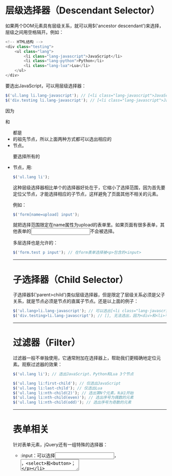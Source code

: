 # 层级选择器（Descendant Selector）
如果两个DOM元素具有层级关系，就可以用$('ancestor descendant')来选择，层级之间用空格隔开。例如：

```js
<!-- HTML结构 -->
<div class="testing">
    <ul class="lang">
        <li class="lang-javascript">JavaScript</li>
        <li class="lang-python">Python</li>
        <li class="lang-lua">Lua</li>
    </ul>
</div>
```

要选出JavaScript，可以用层级选择器：

```js
$('ul.lang li.lang-javascript'); // [<li class="lang-javascript">JavaScript</li>]
$('div.testing li.lang-javascript'); // [<li class="lang-javascript">JavaScript</li>]
```

因为<div>和<ul>都是<li>的祖先节点，所以上面两种方式都可以选出相应的<li>节点。

要选择所有的<li>节点，用:

```js
$('ul.lang li');
```

这种层级选择器相比单个的选择器好处在于，它缩小了选择范围，因为首先要定位父节点，才能选择相应的子节点，这样避免了页面其他不相关的元素。

例如：

```js
$('form[name=upload] input');
```

就把选择范围限定在name属性为upload的表单里。如果页面有很多表单，其他表单的<input>不会被选择。

多层选择也是允许的：

```js
$('form.test p input'); // 在form表单选择被<p>包含的<input>
```

---
# 子选择器（Child Selector）
子选择器$('parent>child')类似层级选择器，但是限定了层级关系必须是父子关系，就是<child>节点必须是<parent>节点的直属子节点。还是以上面的例子：

```js
$('ul.lang>li.lang-javascript'); // 可以选出[<li class="lang-javascript">JavaScript</li>]
$('div.testing>li.lang-javascript'); // [], 无法选出，因为<div>和<li>不构成父子关系
```

---
# 过滤器（Filter）
过滤器一般不单独使用，它通常附加在选择器上，帮助我们更精确地定位元素。观察过滤器的效果：

```js
$('ul.lang li'); // 选出JavaScript、Python和Lua 3个节点

$('ul.lang li:first-child'); // 仅选出JavaScript
$('ul.lang li:last-child'); // 仅选出Lua
$('ul.lang li:nth-child(2)'); // 选出第N个元素，N从1开始
$('ul.lang li:nth-child(even)'); // 选出序号为偶数的元素
$('ul.lang li:nth-child(odd)'); // 选出序号为奇数的元素
```

---
# 表单相关
针对表单元素，jQuery还有一组特殊的选择器：

* :input：可以选择<input>，<textarea>，<select>和<button>；

* :file：可以选择<input type="file">，和input[type=file]一样；

* :checkbox：可以选择复选框，和input[type=checkbox]一样；

* :radio：可以选择单选框，和input[type=radio]一样；

* :focus：可以选择当前输入焦点的元素，例如把光标放到一个<input>上，用$('input:focus')就可以选出；

* :checked：选择当前勾上的单选框和复选框，用这个选择器可以立刻获得用户选择的项目，如$("table#tbTemplate input:checkbox[name='the checkbox name']:checked")  

* :enabled：可以选择可以正常输入的<input>、<select>
等，也就是没有灰掉的输入；

* :disabled：和:enabled正好相反，选择那些不能输入的。

此外，jQuery还有很多有用的选择器，例如，选出可见的或隐藏的元素：

```js
$('div:visible'); // 所有可见的div
$('div:hidden'); // 所有隐藏的div
```